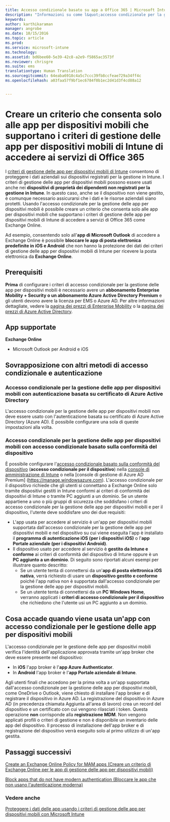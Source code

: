 ```yaml
---
title: Accesso condizionale basato su app a Office 365 | Microsoft Intune
description: "Informazioni su come l&quot;accesso condizionale per la gestione delle app per dispositivi mobili può essere usato per controllare le app che hanno accesso ai servizi di Office 365."
keywords: 
author: karthikaraman
manager: angrobe
ms.date: 10/15/2016
ms.topic: article
ms.prod: 
ms.service: microsoft-intune
ms.technology: 
ms.assetid: bd6bee60-5e39-42c8-a2e9-f5865ac3573f
ms.reviewer: chrisgre
ms.suite: ems
translationtype: Human Translation
ms.sourcegitcommit: 64eaba6918c4a5c7ccc39fb8ccfeae729a34ff4c
ms.openlocfilehash: a03faa57f9bf1ec6784f0b1ec2d41d3f4cd88a12


---
```


# Creare un criterio che consenta solo alle app per dispositivi mobili che supportano i criteri di gestione delle app per dispositivi mobili di Intune di accedere ai servizi di Office 365
I [criteri di gestione delle app per dispositivi mobili di Intune](protect-apps-and-data-with-microsoft-intune.md) consentono di proteggere i dati aziendali sui dispositivi registrati per la gestione in Intune. I criteri di gestione delle app per dispositivi mobili possono essere usati anche nei **dispositivi di proprietà dei dipendenti non registrati per la gestione in Intune**.  In questo caso, anche se il dispositivo non viene gestito, è comunque necessario assicurarsi che i dati e le risorse aziendali siano protetti. Usando l'accesso condizionale per la gestione delle app per dispositivi mobili è possibile creare un criterio che consenta solo alle app per dispositivi mobili che supportano i criteri di gestione delle app per dispositivi mobili di Intune di accedere a servizi di Office 365 come Exchange Online.

Ad esempio, consentendo solo all'**app di Microsoft Outlook** di accedere a Exchange Online è possibile **bloccare le app di posta elettronica predefinite in iOS e Android** che non hanno la protezione dei dati dei criteri di gestione delle app per dispositivi mobili di Intune per ricevere la posta elettronica da **Exchange Online**.

## Prerequisiti
**Prima** di configurare i criteri di accesso condizionale per la gestione delle app per dispositivi mobili è necessario avere un **abbonamento Enterprise Mobility + Security o un abbonamento Azure Active Directory Premium** e gli utenti devono avere la licenza per EMS o Azure AD. Per altre informazioni dettagliate, vedere la [pagina dei prezzi di Enterprise Mobility](https://www.microsoft.com/en-us/cloud-platform/enterprise-mobility-pricing) o la [pagina dei prezzi di Azure Active Directory](https://azure.microsoft.com/en-us/pricing/details/active-directory/).


## App supportate
**Exchange Online**
* Microsoft Outlook per Android e iOS

## Sovrapposizione con altri metodi di accesso condizionale e autenticazione
### Accesso condizionale per la gestione delle app per dispositivi mobili con autenticazione basata su certificato di Azure Active Directory

L'accesso condizionale per la gestione delle app per dispositivi mobili non deve essere usato con l'autenticazione basata su certificato di Azure Active Directory (Azure AD). È possibile configurare una sola di queste impostazioni alla volta.
### Accesso condizionale per la gestione delle app per dispositivi mobili con accesso condizionale basato sulla conformità del dispositivo  

È possibile configurare l'[accesso condizionale basato sulla conformità del dispositivo](restrict-access-to-email-and-o365-services-with-microsoft-intune.md) (**accesso condizionale per il dispositivo**) nella [console di amministrazione di Intune](https://manage.microsoft.com) o nella [console di gestione di Azure AD Premium] (https://manage.windowsazure.com). L'accesso condizionale per il dispositivo richiede che gli utenti si connettano a Exchange Online solo tramite dispositivi gestiti in Intune conformi ai criteri di conformità dei dispositivi di Intune o tramite PC aggiunti a un dominio.  Se un utente appartiene a uno o più gruppi di sicurezza che soddisfano i criteri di accesso condizionale per la gestione delle app per dispositivi mobili e per il dispositivo, l'utente deve soddisfare uno dei due requisiti:
* L'app usata per accedere al servizio è un'app per dispositivi mobili supportata dall'accesso condizionale per la gestione delle app per dispositivi mobili e nel dispositivo su cui viene eseguita l'app è installato il **programma di autenticazione iOS (per i dispositivi iOS)** o l'**app Portale aziendale (per i dispositivi Android)**.
* Il dispositivo usato per accedere al servizio è **gestito da Intune e conforme** ai criteri di conformità del dispositivo di Intune oppure è un **PC aggiunto a un dominio**.  Di seguito sono riportati alcuni esempi per illustrare quanto descritto:
  * Se un utente tenta di connettersi da un'**app di posta elettronica iOS nativa**, verrà richiesto di usare un **dispositivo gestito e conforme** poiché l'app nativa non è supportata dall'accesso condizionale per la gestione delle app per dispositivi mobili.
  * Se un utente tenta di connettersi da un **PC Windows Home**, verranno applicati i **criteri di accesso condizionale per il dispositivo** che richiedono che l'utente usi un PC aggiunto a un dominio.


## Cosa accade quando viene usata un'app con accesso condizionale per le gestione delle app per dispositivi mobili
L'accesso condizionale per le gestione delle app per dispositivi mobili verifica l'identità dell'applicazione approvata tramite un'app broker che deve essere presente nel dispositivo:
*  In **iOS** l'app broker è l'**app Azure Authenticator**.
* In **Android** l'app broker è l'**app Portale aziendale di Intune**. 

Agli utenti finali che accedono per la prima volta a un'app supportata dall'accesso condizionale per la gestione delle app per dispositivi mobili, come OneDrive o Outlook, viene chiesto di installare l'app broker e di registrare il dispositivo in Azure AD. La registrazione del dispositivo in Azure AD (in precedenza chiamata Aggiunta all'area di lavoro) crea un record del dispositivo e un certificato con cui vengono rilasciati i token.  Questa operazione **non** corrisponde alla **registrazione MDM**. Non vengono applicati profili o criteri di gestione e non è disponibile un inventario delle app del dispositivo.  Il processo di installazione dell'app broker e di registrazione del dispositivo verrà eseguito solo al primo utilizzo di un'app gestita.


## Passaggi successivi
[Create an Exchange Online Policy for MAM apps (Creare un criterio di Exchange Online per le app di gestione delle app per dispositivi mobili)](mam-ca-for-exchange-online.md)

[Block apps that do not have modern authentication (Bloccare le app che non usano l'autenticazione moderna)](block-apps-with-no-modern-authentication.md)

### Vedere anche

[Proteggere i dati delle app usando i criteri di gestione delle app per dispositivi mobili con Microsoft Intune](protect-app-data-using-mobile-app-management-policies-with-microsoft-intune.md)



<!--HONumber=Oct16_HO2-->



